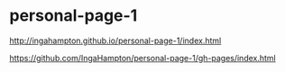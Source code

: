 personal-page-1
===============

http://ingahampton.github.io/personal-page-1/index.html

https://github.com/IngaHampton/personal-page-1/gh-pages/index.html
